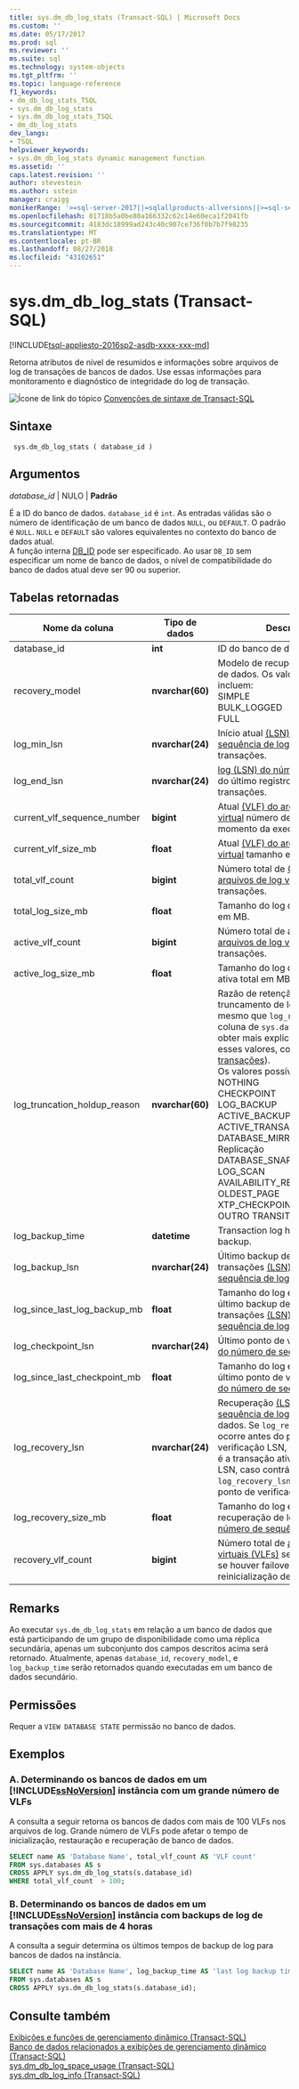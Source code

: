 ```yaml
---
title: sys.dm_db_log_stats (Transact-SQL) | Microsoft Docs
ms.custom: ''
ms.date: 05/17/2017
ms.prod: sql
ms.reviewer: ''
ms.suite: sql
ms.technology: system-objects
ms.tgt_pltfrm: ''
ms.topic: language-reference
f1_keywords:
- dm_db_log_stats_TSQL
- sys.dm_db_log_stats
- sys.dm_db_log_stats_TSQL
- dm_db_log_stats
dev_langs:
- TSQL
helpviewer_keywords:
- sys.dm_db_log_stats dynamic management function
ms.assetid: ''
caps.latest.revision: ''
author: stevestein
ms.author: sstein
manager: craigg
monikerRange: '>=sql-server-2017||=sqlallproducts-allversions||>=sql-server-linux-2017||=azuresqldb-mi-current'
ms.openlocfilehash: 01718b5a0be80a166332c62c14e60eca1f2041fb
ms.sourcegitcommit: 4183dc18999ad243c40c907ce736f0b7b7f98235
ms.translationtype: MT
ms.contentlocale: pt-BR
ms.lasthandoff: 08/27/2018
ms.locfileid: "43102651"
---
```

# <a name="sysdmdblogstats-transact-sql"></a>sys.dm_db_log_stats (Transact-SQL)   
[!INCLUDE[tsql-appliesto-2016sp2-asdb-xxxx-xxx-md](../../includes/tsql-appliesto-2016sp2-asdb-xxxx-xxx-md.md)]

Retorna atributos de nível de resumidos e informações sobre arquivos de log de transações de bancos de dados. Use essas informações para monitoramento e diagnóstico de integridade do log de transação.   
  
 ![Ícone de link do tópico](../../database-engine/configure-windows/media/topic-link.gif "Ícone de link do tópico") [Convenções de sintaxe de Transact-SQL](../../t-sql/language-elements/transact-sql-syntax-conventions-transact-sql.md)  
  
## <a name="syntax"></a>Sintaxe  
  
```  
 sys.dm_db_log_stats ( database_id )
```  
  
## <a name="arguments"></a>Argumentos  

*database_id* | NULO | **Padrão**

É a ID do banco de dados. `database_id` é `int`. As entradas válidas são o número de identificação de um banco de dados `NULL`, ou `DEFAULT`. O padrão é `NULL`. `NULL` e `DEFAULT` são valores equivalentes no contexto do banco de dados atual.  
A função interna [DB_ID](../../t-sql/functions/db-id-transact-sql.md) pode ser especificado. Ao usar `DB_ID` sem especificar um nome de banco de dados, o nível de compatibilidade do banco de dados atual deve ser 90 ou superior.

  
## <a name="tables-returned"></a>Tabelas retornadas  
  
|Nome da coluna|Tipo de dados|Description|  
|-----------------|---------------|-----------------|  
|database_id    |**int**    |ID do banco de dados |  
|recovery_model |**nvarchar(60)**   |   Modelo de recuperação do banco de dados. Os valores possíveis incluem: <br /> SIMPLE<br /> BULK_LOGGED <br /> FULL |  
|log_min_lsn    |**nvarchar(24)**   |   Início atual [(LSN) do número de sequência de log](../../relational-databases/sql-server-transaction-log-architecture-and-management-guide.md#Logical_Arch) no log de transações.|  
|log_end_lsn    |**nvarchar(24)**   |   [log (LSN) do número de sequência](../../relational-databases/sql-server-transaction-log-architecture-and-management-guide.md#Logical_Arch) do último registro de log no log de transações.|  
|current_vlf_sequence_number    |**bigint** |   Atual [(VLF) do arquivo de log virtual](../../relational-databases/sql-server-transaction-log-architecture-and-management-guide.md#physical_arch) número de sequência no momento da execução.|  
|current_vlf_size_mb    |**float**  |   Atual [(VLF) do arquivo de log virtual](../../relational-databases/sql-server-transaction-log-architecture-and-management-guide.md#physical_arch) tamanho em MB.|   
|total_vlf_count    |**bigint** |   Número total de [(VLFs) de arquivos de log virtuais](../../relational-databases/sql-server-transaction-log-architecture-and-management-guide.md#physical_arch) no log de transações. |  
|total_log_size_mb  |**float**  |   Tamanho do log de transação total em MB. |  
|active_vlf_count   |**bigint** |   Número total de ativos [(VLFs) de arquivos de log virtuais](../../relational-databases/sql-server-transaction-log-architecture-and-management-guide.md#physical_arch) no log de transações.|  
|active_log_size_mb |**float**  |   Tamanho do log de transação ativa total em MB.|  
|log_truncation_holdup_reason   |**nvarchar(60)**   |   Razão de retenção de truncamento de log. O valor é o mesmo que `log_reuse_wait_desc` coluna de `sys.databases`.  (Para obter mais explicações sobre esses valores, consulte [o Log de transações](../../relational-databases/logs/the-transaction-log-sql-server.md)). <br />Os valores possíveis incluem: <br />NOTHING<br />CHECKPOINT<br />LOG_BACKUP<br />ACTIVE_BACKUP_OR_RESTORE<br />ACTIVE_TRANSACTION<br />DATABASE_MIRRORING<br />Replicação<br />DATABASE_SNAPSHOT_CREATION<br />LOG_SCAN<br />AVAILABILITY_REPLICA<br />OLDEST_PAGE<br />XTP_CHECKPOINT<br />OUTRO TRANSITÓRIO |  
|log_backup_time    |**datetime**   |   Transaction log hora do último backup.|   
|log_backup_lsn |**nvarchar(24)**   |   Último backup de log de transações [(LSN) do número de sequência de log](../../relational-databases/sql-server-transaction-log-architecture-and-management-guide.md#Logical_Arch).|   
|log_since_last_log_backup_mb   |**float**  |   Tamanho do log em MB, desde o último backup de log de transações [(LSN) do número de sequência de log](../../relational-databases/sql-server-transaction-log-architecture-and-management-guide.md#Logical_Arch).|  
|log_checkpoint_lsn |**nvarchar(24)**   |   Último ponto de verificação [(LSN) do número de sequência de log](../../relational-databases/sql-server-transaction-log-architecture-and-management-guide.md#Logical_Arch).|  
|log_since_last_checkpoint_mb   |**float**  |   Tamanho do log em MB, desde o último ponto de verificação [(LSN) do número de sequência de log](../../relational-databases/sql-server-transaction-log-architecture-and-management-guide.md#Logical_Arch).|  
|log_recovery_lsn   |**nvarchar(24)**   |   Recuperação [(LSN) do número de sequência de log](../../relational-databases/sql-server-transaction-log-architecture-and-management-guide.md#Logical_Arch) do banco de dados. Se `log_recovery_lsn` ocorre antes do ponto de verificação LSN, `log_recovery_lsn` é a transação ativa mais antiga LSN, caso contrário, `log_recovery_lsn` é o LSN do ponto de verificação.|  
|log_recovery_size_mb   |**float**  |   Tamanho do log em MB, desde a recuperação de log [(LSN) do número de sequência de log](../../relational-databases/sql-server-transaction-log-architecture-and-management-guide.md#Logical_Arch).|  
|recovery_vlf_count |**bigint** |   Número total de [arquivos de log virtuais (VLFs)](../../relational-databases/sql-server-transaction-log-architecture-and-management-guide.md#physical_arch) sejam recuperados, se houver failover ou reinicialização de servidor. |  


## <a name="remarks"></a>Remarks
Ao executar `sys.dm_db_log_stats` em relação a um banco de dados que está participando de um grupo de disponibilidade como uma réplica secundária, apenas um subconjunto dos campos descritos acima será retornado.  Atualmente, apenas `database_id`, `recovery_model`, e `log_backup_time` serão retornados quando executadas em um banco de dados secundário.   

## <a name="permissions"></a>Permissões  
Requer a `VIEW DATABASE STATE` permissão no banco de dados.   
  
## <a name="examples"></a>Exemplos  

### <a name="a-determining-databases-in-a-includessnoversionincludesssnoversion-mdmd-instance-with-high-number-of-vlfs"></a>A. Determinando os bancos de dados em um [!INCLUDE[ssNoVersion](../../includes/ssnoversion-md.md)] instância com um grande número de VLFs   
A consulta a seguir retorna os bancos de dados com mais de 100 VLFs nos arquivos de log. Grande número de VLFs pode afetar o tempo de inicialização, restauração e recuperação de banco de dados.

```sql  
SELECT name AS 'Database Name', total_vlf_count AS 'VLF count' 
FROM sys.databases AS s
CROSS APPLY sys.dm_db_log_stats(s.database_id) 
WHERE total_vlf_count  > 100;
```   

### <a name="b-determining-databases-in-a-includessnoversionincludesssnoversion-mdmd-instance-with-transaction-log-backups-older-than-4-hours"></a>B. Determinando os bancos de dados em um [!INCLUDE[ssNoVersion](../../includes/ssnoversion-md.md)] instância com backups de log de transações com mais de 4 horas   
A consulta a seguir determina os últimos tempos de backup de log para bancos de dados na instância.

```sql  
SELECT name AS 'Database Name', log_backup_time AS 'last log backup time' 
FROM sys.databases AS s
CROSS APPLY sys.dm_db_log_stats(s.database_id); 
```

## <a name="see-also"></a>Consulte também  
[Exibições e funções de gerenciamento dinâmico &#40;Transact-SQL&#41;](../../relational-databases/system-dynamic-management-views/system-dynamic-management-views.md)   
[Banco de dados relacionados a exibições de gerenciamento dinâmico &#40;Transact-SQL&#41;](../../relational-databases/system-dynamic-management-views/database-related-dynamic-management-views-transact-sql.md)   
[sys.dm_db_log_space_usage &#40;Transact-SQL&#41;](../../relational-databases/system-dynamic-management-views/sys-dm-db-log-space-usage-transact-sql.md)   
[sys.dm_db_log_info &#40;Transact-SQL&#41;](../../relational-databases/system-dynamic-management-views/sys-dm-db-log-info-transact-sql.md)    
  
